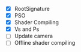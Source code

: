 - [x] RootSignature 
- [x] PSO
- [x] Shader Compiling
- [x] Vs and Ps
- [ ] Update camera
- [ ] Offline shader compiling